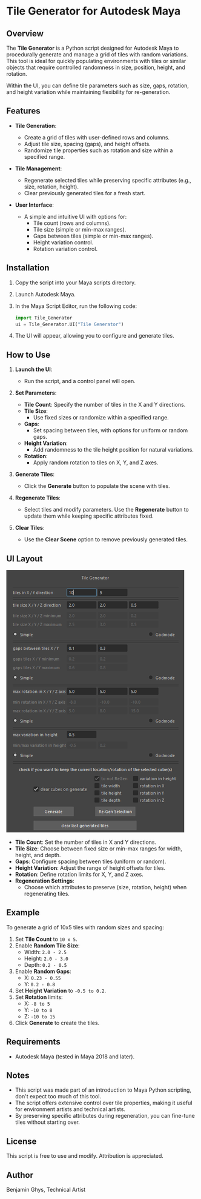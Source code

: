 # Tile Generator for Autodesk Maya

## Overview

The **Tile Generator** is a Python script designed for Autodesk Maya to procedurally generate and manage a grid of tiles with random variations.
This tool is ideal for quickly populating environments with tiles or similar objects that require controlled randomness in size, position, height, and rotation.

Within the UI, you can define tile parameters such as size, gaps, rotation, and height variation while maintaining flexibility for re-generation.


## Features

- **Tile Generation**:
  - Create a grid of tiles with user-defined rows and columns.
  - Adjust tile size, spacing (gaps), and height offsets.
  - Randomize tile properties such as rotation and size within a specified range.

- **Tile Management**:
  - Regenerate selected tiles while preserving specific attributes (e.g., size, rotation, height).
  - Clear previously generated tiles for a fresh start.

- **User Interface**:
  - A simple and intuitive UI with options for:
    - Tile count (rows and columns).
    - Tile size (simple or min-max ranges).
    - Gaps between tiles (simple or min-max ranges).
    - Height variation control.
    - Rotation variation control.


## Installation

1. Copy the script into your Maya scripts directory.
2. Launch Autodesk Maya.
3. In the Maya Script Editor, run the following code:

    ```python
    import Tile_Generator
    ui = Tile_Generator.UI("Tile Generator")
    ```

4. The UI will appear, allowing you to configure and generate tiles.


## How to Use

1. **Launch the UI**:
   - Run the script, and a control panel will open.

2. **Set Parameters**:
   - **Tile Count**: Specify the number of tiles in the X and Y directions.
   - **Tile Size**:
     - Use fixed sizes or randomize within a specified range.
   - **Gaps**:
     - Set spacing between tiles, with options for uniform or random gaps.
   - **Height Variation**:
     - Add randomness to the tile height position for natural variations.
   - **Rotation**:
     - Apply random rotation to tiles on X, Y, and Z axes.

3. **Generate Tiles**:
   - Click the **Generate** button to populate the scene with tiles.

4. **Regenerate Tiles**:
   - Select tiles and modify parameters. Use the **Regenerate** button to update them while keeping specific attributes fixed.

5. **Clear Tiles**:
   - Use the **Clear Scene** option to remove previously generated tiles.


## UI Layout

![UI](Resources/UI.png)

- **Tile Count**: Set the number of tiles in X and Y directions.
- **Tile Size**: Choose between fixed size or min-max ranges for width, height, and depth.
- **Gaps**: Configure spacing between tiles (uniform or random).
- **Height Variation**: Adjust the range of height offsets for tiles.
- **Rotation**: Define rotation limits for X, Y, and Z axes.
- **Regeneration Settings**:
  - Choose which attributes to preserve (size, rotation, height) when regenerating tiles.


## Example

To generate a grid of 10x5 tiles with random sizes and spacing:

1. Set **Tile Count** to `10 x 5`.
2. Enable **Random Tile Size**:
   - Width: `2.0 - 2.5`
   - Height: `2.0 - 3.0`
   - Depth: `0.2 - 0.5`
3. Enable **Random Gaps**:
   - X: `0.23 - 0.55`
   - Y: `0.2 - 0.8`
4. Set **Height Variation** to `-0.5 to 0.2`.
5. Set **Rotation** limits:
   - X: `-8 to 5`
   - Y: `-10 to 8`
   - Z: `-10 to 15`
6. Click **Generate** to create the tiles.


## Requirements

- Autodesk Maya (tested in Maya 2018 and later).


## Notes

- This script was made part of an introduction to Maya Python scripting, don't expect too much of this tool.
- The script offers extensive control over tile properties, making it useful for environment artists and technical artists.
- By preserving specific attributes during regeneration, you can fine-tune tiles without starting over.


## License

This script is free to use and modify. Attribution is appreciated.


## Author

Benjamin Ghys,
Technical Artist
